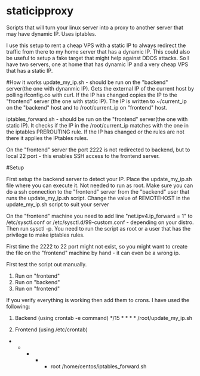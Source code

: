 # staticipproxy
Scripts that will turn your linux server into a proxy to another server that may have dynamic IP. Uses iptables.


I use this setup to rent a cheap VPS with a static IP to always redirect the traffic from there to my home server that has a dynamic IP. This could also be useful to setup a fake target that might help against DDOS attacks.
So I have two servers, one at home that has dynamic IP and a very cheap VPS that has a static IP.

#How it works
update_my_ip.sh - should be run on the "backend" server(the one with dynanmic IP).
Gets the external IP of the current host by polling ifconfig.co with curl.
If the IP has changed copies the IP to the "frontend" server (the one with static IP).
The IP is written to ~/current_ip on the "backend" host and to /root/current_ip on "frontend" host.


iptables_forward.sh - should be run on the "frontend" server(the one with static IP).
It checks if the IP in the /root/current_ip matches with the one in the iptables PREROUTING rule.
If the IP has changed or the rules are not there it applies the IPtables rules.

On the "frontend" server the port 2222 is not redirected to backend, but to local 22 port - this enables SSH access to the frontend server.



#Setup

First setup the backend server to detect your IP.
Place the update_my_ip.sh file where you can execute it. Not needed to run as root.
Make sure you can do a ssh connection to the "frontend" server from the "backend" user that runs the update_my_ip.sh script.
Change the value of REMOTEHOST in the update_my_ip.sh script to suit your server 

On the "frontend" machine you need to add line "net.ipv4.ip_forward = 1" to /etc/sysctl.conf or /etc/sysctl.d/99-custom.conf - depending on your distro. Then run sysctl -p.
You need to run the script as root or a user that has the privilege to make iptables rules.

First time the 2222 to 22 port might not exist, so you might want to create the file on the "frontend" machine by hand - it can even be a wrong ip.


First test the script out manually.
1) Run on "frontend"
2) Run on "backend"
3) Run on "frontend"

If you verify everything is working then add them to crons. I have used the following:

1) Backend (using crontab -e command)
*/15 * * * * /root/update_my_ip.sh

2) Frontend (using /etc/crontab)
* * * * * root /home/centos/iptables_forward.sh



